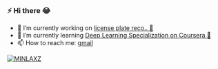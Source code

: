 ### ⚡  Hi there 😂

- 🔭 I’m currently working on [license plate reco.. 🚗](https://github.com/minlaxz/alpr-mm) 
- 🌱 I’m currently learning [Deep Learning Specialization on Coursera 📑](https://www.coursera.org/specializations/deep-learning)
- 📫 How to reach me: [gmail](mailto:minminlaxz@gmail.com)


<!-- - 👯 I’m looking to collaborate on ...
- 🤔 I’m looking for help with ...
- 💬 Ask me about ... 
- ⚡ Fun fact: ![](https://mail.google.com/mail/e/1f44d)-->

[![MINLAXZ](https://github-readme-stats.vercel.app/api?username=minlaxz&show_icons=true&theme=dark&title_color=FECB2E&bg_color=0D1117&border_color=0D1117)](https://minlaxz.github.io)
